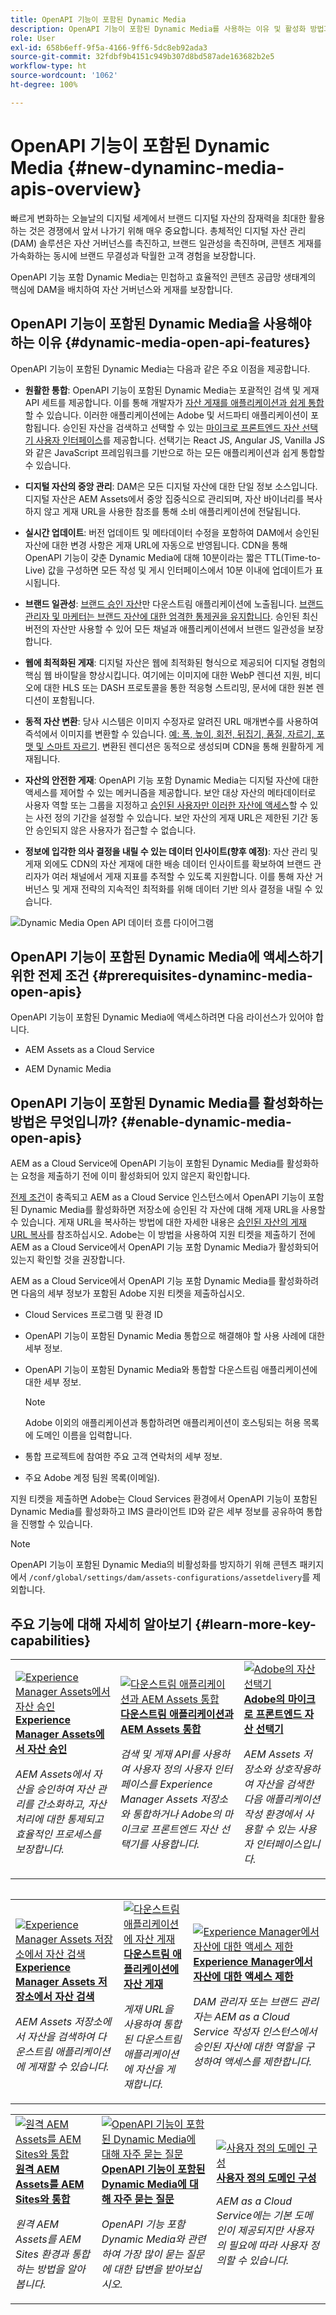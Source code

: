 ```yaml
---
title: OpenAPI 기능이 포함된 Dynamic Media
description: OpenAPI 기능이 포함된 Dynamic Media를 사용하는 이유 및 활성화 방법과 같은 주요 개념을 알아봅니다.
role: User
exl-id: 658b6eff-9f5a-4166-9ff6-5dc8eb92ada3
source-git-commit: 32fdbf9b4151c949b307d8bd587ade163682b2e5
workflow-type: ht
source-wordcount: '1062'
ht-degree: 100%

---
```


# OpenAPI 기능이 포함된 Dynamic Media {#new-dynaminc-media-apis-overview}

빠르게 변화하는 오늘날의 디지털 세계에서 브랜드 디지털 자산의 잠재력을 최대한 활용하는 것은 경쟁에서 앞서 나가기 위해 매우 중요합니다. 총체적인 디지털 자산 관리(DAM) 솔루션은 자산 거버넌스를 촉진하고, 브랜드 일관성을 촉진하며, 콘텐츠 게재를 가속화하는 동시에 브랜드 무결성과 탁월한 고객 경험을 보장합니다.

OpenAPI 기능 포함 Dynamic Media는 민첩하고 효율적인 콘텐츠 공급망 생태계의 핵심에 DAM을 배치하여 자산 거버넌스와 게재를 보장합니다.

## OpenAPI 기능이 포함된 Dynamic Media을 사용해야 하는 이유 {#dynamic-media-open-api-features}

OpenAPI 기능이 포함된 Dynamic Media는 다음과 같은 주요 이점을 제공합니다.

* **원활한 통합**: OpenAPI 기능이 포함된 Dynamic Media는 포괄적인 검색 및 게재 API 세트를 제공합니다. 이를 통해 개발자가 [자산 게재를 애플리케이션과 쉽게 통합](/help/assets/integrate-dynamic-media-open-apis.md)할 수 있습니다. 이러한 애플리케이션에는 Adobe 및 서드파티 애플리케이션이 포함됩니다. 승인된 자산을 검색하고 선택할 수 있는 [마이크로 프론트엔드 자산 선택기 사용자 인터페이스](/help/assets/overview-asset-selector.md)를 제공합니다. 선택기는 React JS, Angular JS, Vanilla JS와 같은 JavaScript 프레임워크를 기반으로 하는 모든 애플리케이션과 쉽게 통합할 수 있습니다.

* **디지털 자산의 중앙 관리**: DAM은 모든 디지털 자산에 대한 단일 정보 소스입니다. 디지털 자산은 AEM Assets에서 중앙 집중식으로 관리되며, 자산 바이너리를 복사하지 않고 게재 URL을 사용한 참조를 통해 소비 애플리케이션에 전달됩니다.

* **실시간 업데이트**: 버전 업데이트 및 메타데이터 수정을 포함하여 DAM에서 승인된 자산에 대한 변경 사항은 게재 URL에 자동으로 반영됩니다. CDN을 통해 OpenAPI 기능이 갖춘 Dynamic Media에 대해 10분이라는 짧은 TTL(Time-to-Live) 값을 구성하면 모든 작성 및 게시 인터페이스에서 10분 이내에 업데이트가 표시됩니다.

* **브랜드 일관성**: [브랜드 승인 자산](/help/assets/approve-assets.md)만 다운스트림 애플리케이션에 노출됩니다. [브랜드 관리자 및 마케터는 브랜드 자산에 대한 엄격한 통제권을 유지합니다](/help/assets/restrict-assets-delivery.md). 승인된 최신 버전의 자산만 사용할 수 있어 모든 채널과 애플리케이션에서 브랜드 일관성을 보장합니다.

* **웹에 최적화된 게재**: 디지털 자산은 웹에 최적화된 형식으로 제공되어 디지털 경험의 핵심 웹 바이탈을 향상시킵니다. 여기에는 이미지에 대한 WebP 렌디션 지원, 비디오에 대한 HLS 또는 DASH 프로토콜을 통한 적응형 스트리밍, 문서에 대한 원본 렌디션이 포함됩니다.

* **동적 자산 변환**: 당사 시스템은 이미지 수정자로 알려진 URL 매개변수를 사용하여 즉석에서 이미지를 변환할 수 있습니다. [예: 폭, 높이, 회전, 뒤집기, 품질, 자르기, 포맷 및 스마트 자르기](/help/assets/deliver-assets-apis.md). 변환된 렌디션은 동적으로 생성되며 CDN을 통해 원활하게 게재됩니다.

* **자산의 안전한 게재**: OpenAPI 기능 포함 Dynamic Media는 디지털 자산에 대한 액세스를 제어할 수 있는 메커니즘을 제공합니다. 보안 대상 자산의 메타데이터로 사용자 역할 또는 그룹을 지정하고 [승인된 사용자만 이러한 자산에 액세스](/help/assets/restrict-assets-delivery.md)할 수 있는 사전 정의 기간을 설정할 수 있습니다. 보안 자산의 게재 URL은 제한된 기간 동안 승인되지 않은 사용자가 접근할 수 없습니다.

* **정보에 입각한 의사 결정을 내릴 수 있는 데이터 인사이트(향후 예정)**: 자산 관리 및 게재 외에도 CDN의 자산 게재에 대한 배송 데이터 인사이트를 확보하여 브랜드 관리자가 여러 채널에서 게재 지표를 추적할 수 있도록 지원합니다. 이를 통해 자산 거버넌스 및 게재 전략의 지속적인 최적화를 위해 데이터 기반 의사 결정을 내릴 수 있습니다.

![Dynamic Media Open API 데이터 흐름 다이어그램](assets/dm-openapi-dfd.png)

## OpenAPI 기능이 포함된 Dynamic Media에 액세스하기 위한 전제 조건 {#prerequisites-dynaminc-media-open-apis}

OpenAPI 기능이 포함된 Dynamic Media에 액세스하려면 다음 라이선스가 있어야 합니다.

* AEM Assets as a Cloud Service

* AEM Dynamic Media

## OpenAPI 기능이 포함된 Dynamic Media를 활성화하는 방법은 무엇입니까? {#enable-dynamic-media-open-apis}

AEM as a Cloud Service에 OpenAPI 기능이 포함된 Dynamic Media를 활성화하는 요청을 제출하기 전에 이미 활성화되어 있지 않은지 확인합니다.

[전제 조건](#prerequisites-dynaminc-media-open-apis)이 충족되고 AEM as a Cloud Service 인스턴스에서 OpenAPI 기능이 포함된 Dynamic Media를 활성화하면 저장소에 승인된 각 자산에 대해 게재 URL을 사용할 수 있습니다. 게재 URL을 복사하는 방법에 대한 자세한 내용은 [승인된 자산의 게재 URL 복사](approve-assets.md#copy-delivery-url-approved-assets)를 참조하십시오. Adobe는 이 방법을 사용하여 지원 티켓을 제출하기 전에 AEM as a Cloud Service에서 OpenAPI 기능 포함 Dynamic Media가 활성화되어 있는지 확인할 것을 권장합니다.

AEM as a Cloud Service에서 OpenAPI 기능 포함 Dynamic Media를 활성화하려면 다음의 세부 정보가 포함된 Adobe 지원 티켓을 제출하십시오.

* Cloud Services 프로그램 및 환경 ID

* OpenAPI 기능이 포함된 Dynamic Media 통합으로 해결해야 할 사용 사례에 대한 세부 정보.

* OpenAPI 기능이 포함된 Dynamic Media와 통합할 다운스트림 애플리케이션에 대한 세부 정보.

  >[!NOTE]
  >
  > Adobe 이외의 애플리케이션과 통합하려면 애플리케이션이 호스팅되는 허용 목록에 도메인 이름을 입력합니다.

* 통합 프로젝트에 참여한 주요 고객 연락처의 세부 정보.

* 주요 Adobe 계정 팀원 목록(이메일).

지원 티켓을 제출하면 Adobe는 Cloud Services 환경에서 OpenAPI 기능이 포함된 Dynamic Media를 활성화하고 IMS 클라이언트 ID와 같은 세부 정보를 공유하여 통합을 진행할 수 있습니다.

>[!NOTE]
>
>OpenAPI 기능이 포함된 Dynamic Media의 비활성화를 방지하기 위해 콘텐츠 패키지에서 `/conf/global/settings/dam/assets-configurations/assetdelivery`를 제외합니다.

## 주요 기능에 대해 자세히 알아보기 {#learn-more-key-capabilities}

<table>
<td>
   <a href="/help/assets/approve-assets.md">
   <img alt="Experience Manager Assets에서 자산 승인" src="./assets/approved-assets.jpeg" />
   </a>
   <div>
      <a href="/help/assets/approve-assets.md">
      <strong>Experience Manager Assets에서 자산 승인</strong>
      </a>
   </div>
   <p>
      <em>AEM Assets에서 자산을 승인하여 자산 관리를 간소화하고, 자산 처리에 대한 통제되고 효율적인 프로세스를 보장합니다.</em>
   </p>
</td>
<td>
   <a href="/help/assets/integrate-dynamic-media-open-apis.md">
   <img alt="다운스트림 애플리케이션과 AEM Assets 통합" src="./assets/asset-selector-integration.png" />
   </a>
   <div>
      <a href="/help/assets/integrate-dynamic-media-open-apis.md">
      <strong>다운스트림 애플리케이션과 AEM Assets 통합</strong>
      </a>
   </div>
   <p>
      <em>검색 및 게재 API를 사용하여 사용자 정의 사용자 인터페이스를 Experience Manager Assets 저장소와 통합하거나 Adobe의 마이크로 프론트엔드 자산 선택기를 사용합니다.</em>
   </p>
</td>
<td>
   <a href="/help/assets/overview-asset-selector.md">
   <img alt="Adobe의 자산 선택기" src="./assets/asset-selector-prereqs.png" />
   </a>
   <div>
      <a href="/help/assets/overview-asset-selector.md">
      <strong>Adobe의 마이크로 프론트엔드 자산 선택기</strong>
      </a>
   </div>
   <p>
      <em>AEM Assets 저장소와 상호작용하여 자산을 검색한 다음 애플리케이션 작성 환경에서 사용할 수 있는 사용자 인터페이스입니다.</em>
   </p>
</td>
</table>
<table>



<table>
<td>
   <a href="/help/assets/search-assets-api.md">
   <img alt="Experience Manager Assets 저장소에서 자산 검색" src="./assets/search-assets-api-overview.png" />
   </a>
   <div>
      <a href="/help/assets/search-assets-api.md">
      <strong>Experience Manager Assets 저장소에서 자산 검색</strong>
      </a>
   </div>
   <p>
      <em>AEM Assets 저장소에서 자산을 검색하여 다운스트림 애플리케이션에 게재할 수 있습니다.</em>
   </p>
</td>
<td>
   <a href="/help/assets/deliver-assets-apis.md">
   <img alt="다운스트림 애플리케이션에 자산 게재" src="./assets/delivery-url.png" />
   </a>
   <div>
      <a href="/help/assets/deliver-assets-apis.md">
      <strong>다운스트림 애플리케이션에 자산 게재</strong>
      </a>
   </div>
   <p>
      <em>게재 URL을 사용하여 통합된 다운스트림 애플리케이션에 자산을 게재합니다.</em>
   </p>
</td>
<td>
   <a href="/help/assets/restrict-assets-delivery.md">
   <img alt="Experience Manager에서 자산에 대한 액세스 제한" src="./assets/restricted-access.png" />
   </a>
   <div>
      <a href="/help/assets/restrict-assets-delivery.md">
      <strong>Experience Manager에서 자산에 대한 액세스 제한</strong>
      </a>
   </div>
   <p>
      <em> DAM 관리자 또는 브랜드 관리자는 AEM as a Cloud Service 작성자 인스턴스에서 승인된 자산에 대한 역할을 구성하여 액세스를 제한합니다.</em>
   </p>
</td>

</table>
<table>
<td>
   <a href="/help/assets/integrate-remote-approved-assets-with-sites.md">
   <img alt="원격 AEM Assets를 AEM Sites와 통합" src="./assets/connected-assets-rdam.png" />
   </a>
   <div>
      <a href="/help/assets/integrate-remote-approved-assets-with-sites.md">
      <strong>원격 AEM Assets를 AEM Sites와 통합</strong>
      </a>
   </div>
   <p>
      <em>원격 AEM Assets를 AEM Sites 환경과 통합하는 방법을 알아봅니다. </em>
   </p>
</td>
<td>
   <a href="/help/assets/dynamic-media-open-apis-faqs.md">
   <img alt="OpenAPI 기능이 포함된 Dynamic Media에 대해 자주 묻는 질문" src="./assets/dynamic-media-faqs.jpeg" />
   </a>
   <div>
      <a href="/help/assets/dynamic-media-open-apis-faqs.md">
      <strong>OpenAPI 기능이 포함된 Dynamic Media에 대해 자주 묻는 질문</strong>
      </a>
   </div>
   <p>
      <em>OpenAPI 기능 포함 Dynamic Media와 관련하여 가장 많이 묻는 질문에 대한 답변을 받아보십시오.</em>
   </p>
</td>
<td>
   <a href="/help/assets/configure-custom-domain.md">
   <img alt="사용자 정의 도메인 구성" src="./assets/configure-custom-domain.jpeg" />
   </a>
   <div>
      <a href="/help/assets/configure-custom-domain.md">
      <strong>사용자 정의 도메인 구성</strong>
      </a>
   </div>
   <p>
      <em>AEM as a Cloud Service에는 기본 도메인이 제공되지만 사용자의 필요에 따라 사용자 정의할 수 있습니다.</em>
   </p>
</td>

</table>
